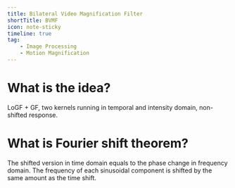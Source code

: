 ```yaml
---
title: Bilateral Video Magnification Filter
shortTitle: BVMF
icon: note-sticky
timeline: true
tag:
    - Image Processing
    - Motion Magnification
---
```


# What is the idea?

LoGF + GF, two kernels running in temporal and intensity domain, non-shifted response.

# What is Fourier shift theorem?

The shifted version in time domain equals to the phase change in frequency domain. The frequency of each sinusoidal component is shifted by the same amount as the time shift.